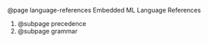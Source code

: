 @page language-references Embedded ML Language References
1. @subpage precedence
2. @subpage grammar
